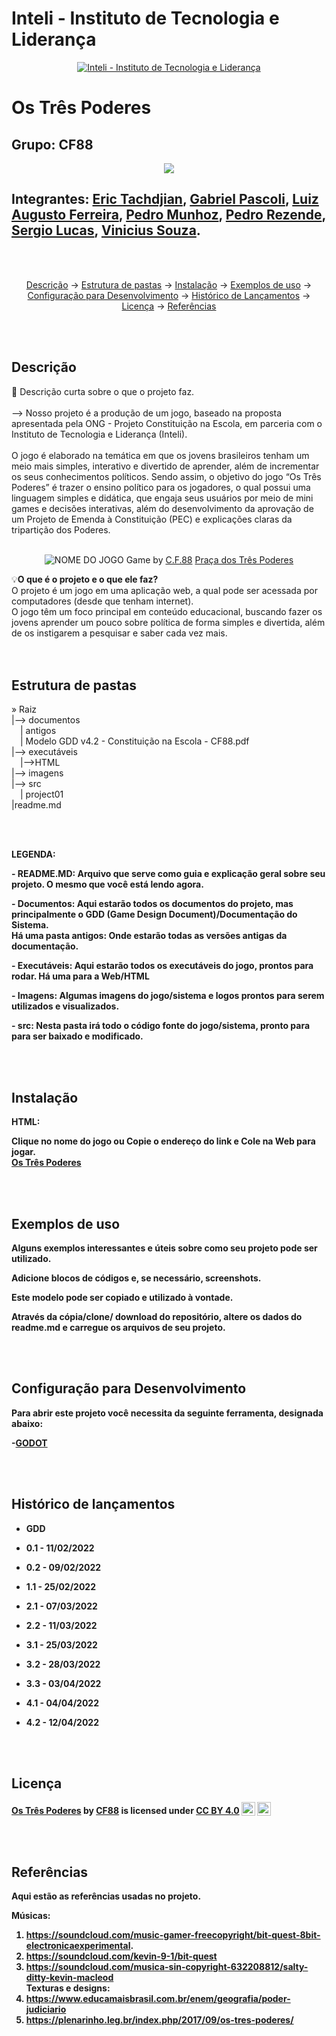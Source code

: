 # Inteli - Instituto de Tecnologia e Liderança 

<p align="center">
<a href= "https://www.inteli.edu.br/"><img src="https://www.inteli.edu.br/wp-content/uploads/2021/08/20172028/marca_1-2.png" alt="Inteli - Instituto de Tecnologia e Liderança" border="0"></a>
</p>

# Os Três Poderes

## Grupo: CF88
<p align="center">
<img src="https://cdn.discordapp.com/attachments/937463646181785633/962077071855738880/logo.png"
     </p>     

## Integrantes: <a href="https://www.linkedin.com/in/eric-tachdjian-27044b232/">Eric Tachdjian</a>, <a href="https://www.linkedin.com/in/gabriel-pascoli-73733b200/">Gabriel Pascoli</a>, <a href="http://www.linkedin.com/in/luizaugustofranco">Luiz Augusto Ferreira</a>, <a href="https://www.linkedin.com/in/pedro-munhoz-de-souza-rivero-340489216/">Pedro Munhoz</a>, <a href="https://www.linkedin.com/in/pedrocrezende/">Pedro Rezende</a>, <a href="https://www.linkedin.com/in/sergiobalucas/">Sergio Lucas</a>, <a href="www.linkedin.com/in/vinicius-souza25">Vinicius Souza</a>. 
<br><br>
<p align="center">
  <a href="#descrição">Descrição</a> ->
  <a href="#estrutura-de-pastas">Estrutura de pastas</a> ->
  <a href="#instalação">Instalação</a> ->
  <a href="#exemplos-de-uso">Exemplos de uso</a> ->
  <br>
  <a href="#configuração-para-desenvolvimento">Configuração para Desenvolvimento</a> ->
  <a href="#histórico-de-lançamentos">Histórico de Lançamentos</a> ->
  <a href="#licença">Licença</a> ->
  <a href="#referências">Referências</a> 
</p>
<br><br>

## Descrição

📜 Descrição curta sobre o que o projeto faz.
<br><br>
--> Nosso projeto é a produção de um jogo, baseado na proposta apresentada pela ONG - Projeto Constituição na Escola, em parceria com o Instituto de Tecnologia e Liderança (Inteli).
<br><br>
  O jogo é elaborado na temática em que os jovens brasileiros tenham um meio mais simples, interativo e divertido de aprender, além de incrementar os seus conhecimentos políticos. Sendo assim, o objetivo do jogo “Os Três Poderes” é trazer o ensino político para os jogadores, o qual possui uma linguagem simples e didática, que engaja seus usuários por meio de mini games e decisões interativas, além do desenvolvimento da aprovação de um Projeto de Emenda à Constituição (PEC) e explicações claras da tripartição dos Poderes.
<br><br>
<p align="center">
<img src="https://plenarinho.leg.br/wp-content/uploads/2017/02/3-poderes.jpg" alt="NOME DO JOGO" border="0">
  Game by <a href="https://github.com/2022M1T3/Projeto5.git">C.F.88</a> <a rel="license" href="https://plenarinho.leg.br/index.php/2017/09/os-tres-poderes/">Praça dos Três Poderes</a>
</p>


💡<b>O que é o projeto e o que ele faz?</b>
<br>
O projeto é um jogo em uma aplicação web, a qual pode ser acessada por computadores (desde que tenham internet).
<br>
O jogo têm um foco principal em conteúdo educacional, buscando fazer os jovens aprender um pouco sobre política de forma simples e divertida, além de os instigarem a pesquisar e saber cada vez mais.   
<br><br>

## Estrutura de pastas

» Raiz<br>
|--> documentos<br>
  &emsp;| antigos<br>
  &emsp;| Modelo GDD v4.2 - Constituição na Escola - CF88.pdf<br>
|--> executáveis<br> 
  &emsp;|-->HTML<br>
|--> imagens<br>
|--> src<br>
  &emsp;| project01<br>
|readme.md<br>

<br><br>

<b>LEGENDA<b>:

<b>- README.MD</b>: Arquivo que serve como guia e explicação geral sobre seu projeto. O mesmo que você está lendo agora.

<b>- Documentos</b>: Aqui estarão todos os documentos do projeto, mas principalmente o <b>GDD (Game Design Document)/Documentação do Sistema</b>.<br> 
Há uma pasta <b>antigos</b>: Onde estarão todas as versões antigas da documentação.

<b>- Executáveis</b>: Aqui estarão todos os executáveis do jogo, prontos para rodar. Há uma para a <b>Web/HTML</b>

<b>- Imagens</b>: Algumas imagens do jogo/sistema e logos prontos para serem utilizados e visualizados.

<b>- src</b>: Nesta pasta irá todo o código fonte do jogo/sistema, pronto para para ser baixado e modificado.

<br><br>

## Instalação
     
<b>HTML:</b>
<br>
     
Clique no nome do jogo ou Copie o endereço do link e Cole na Web para jogar. 
<br>
<a href="https://itch.io/queue/c/2399268/eu-presidente?game_id=1463920">Os Três Poderes</a>
     
<br><br>

## Exemplos de uso

Alguns exemplos interessantes e úteis sobre como seu projeto pode ser utilizado.

Adicione blocos de códigos e, se necessário, screenshots.

Este modelo pode ser copiado e utilizado à vontade.

Através da cópia/clone/ download do repositório, altere os dados do readme.md e carregue os arquivos de seu projeto.

<br><br>

## Configuração para Desenvolvimento

Para abrir este projeto você necessita da seguinte ferramenta, designada abaixo:

-<a href="https://godotengine.org/download">GODOT</a>

<br><br>

## Histórico de lançamentos

- GDD

* 0.1 - 11/02/2022

* 0.2 - 09/02/2022

* 1.1 - 25/02/2022

* 2.1 - 07/03/2022

* 2.2 - 11/03/2022

* 3.1 - 25/03/2022

* 3.2 - 28/03/2022

* 3.3 - 03/04/2022

* 4.1 - 04/04/2022

* 4.2 - 12/04/2022    

<br><br>

## Licença

<p xmlns:cc="http://creativecommons.org/ns#" xmlns:dct="http://purl.org/dc/terms/"><a property="dct:title" rel="cc:attributionURL" href="https://github.com/ConsFed88/Template---modelo">Os Três Poderes</a> by <a rel="cc:attributionURL dct:creator" property="cc:attributionName" href="https://github.com/ConsFed88">CF88</a> is licensed under <a href="http://creativecommons.org/licenses/by/4.0/?ref=chooser-v1" target="_blank" rel="license noopener noreferrer" style="display:inline-block;">CC BY 4.0<img style="height:22px!important;margin-left:3px;vertical-align:text-bottom;" src="https://mirrors.creativecommons.org/presskit/icons/cc.svg?ref=chooser-v1"><img style="height:22px!important;margin-left:3px;vertical-align:text-bottom;" src="https://mirrors.creativecommons.org/presskit/icons/by.svg?ref=chooser-v1"></a></p>

<br><br>

## Referências

Aqui estão as referências usadas no projeto.

Músicas:<br>
1. https://soundcloud.com/music-gamer-freecopyright/bit-quest-8bit-electronicaexperimental.
2. https://soundcloud.com/kevin-9-1/bit-quest
3. https://soundcloud.com/musica-sin-copyright-632208812/salty-ditty-kevin-macleod <br>
Texturas e designs:<br>
4. https://www.educamaisbrasil.com.br/enem/geografia/poder-judiciario
5. https://plenarinho.leg.br/index.php/2017/09/os-tres-poderes/
